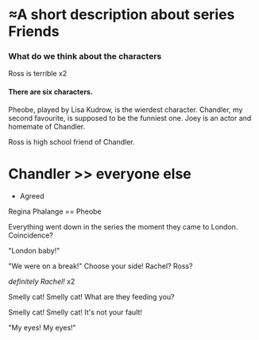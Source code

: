 ≈A short description about series Friends
=========================================

### What do we think about the characters

Ross is terrible x2

#### There are six characters.

Pheobe, played by Lisa Kudrow, is the wierdest character.
Chandler, my second favourite, is supposed to be the funniest one.
Joey is an actor and homemate of Chandler.

Ross is high school friend of Chandler.
#  Chandler >> everyone else
- Agreed


Regina Phalange == Pheobe

Everything went down in the series the moment they came to London.
Coincidence?

"London baby!"

"We were on a break!" Choose your side! Rachel? Ross?

_definitely Rachel!_ x2

Smelly cat! Smelly cat! What are they feeding you?

Smelly cat! Smelly cat! It's not your fault!

"My eyes! My eyes!"

